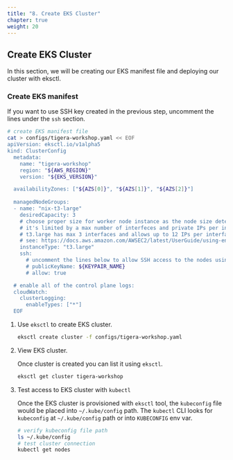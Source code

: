```yaml
---
title: "8. Create EKS Cluster"
chapter: true
weight: 20
---
```


## Create EKS Cluster

In this section, we will be creating our EKS manifest file and deploying our cluster with eksctl. 

### Create EKS manifest

If you want to use SSH key created in the previous step, uncomment the lines under the `ssh` section.

```bash
# create EKS manifest file
cat > configs/tigera-workshop.yaml << EOF
apiVersion: eksctl.io/v1alpha5
kind: ClusterConfig
  metadata:
    name: "tigera-workshop"
    region: "${AWS_REGION}"
    version: "${EKS_VERSION}"

  availabilityZones: ["${AZS[0]}", "${AZS[1]}", "${AZS[2]}"]
  
  managedNodeGroups:
  - name: "nix-t3-large"
    desiredCapacity: 3
    # choose proper size for worker node instance as the node size detemines the number of pods that a node can run
    # it's limited by a max number of interfeces and private IPs per interface
    # t3.large has max 3 interfaces and allows up to 12 IPs per interface, therefore can run up to 36 pods per node
    # see: https://docs.aws.amazon.com/AWSEC2/latest/UserGuide/using-eni.html#AvailableIpPerENI
    instanceType: "t3.large"
    ssh:
      # uncomment the lines below to allow SSH access to the nodes using existing EC2 key pair
      # publicKeyName: ${KEYPAIR_NAME}
      # allow: true

  # enable all of the control plane logs:
  cloudWatch:
    clusterLogging:
      enableTypes: ["*"]
  EOF
```

1. Use `eksctl` to create EKS cluster.

    ```bash
    eksctl create cluster -f configs/tigera-workshop.yaml
    ```

2. View EKS cluster.

    Once cluster is created you can list it using `eksctl`.

    ```bash
    eksctl get cluster tigera-workshop
    ```

3. Test access to EKS cluster with `kubectl`

    Once the EKS cluster is provisioned with `eksctl` tool, the `kubeconfig` file would be placed into `~/.kube/config` path. The `kubectl` CLI looks for `kubeconfig` at `~/.kube/config` path or into `KUBECONFIG` env var.

    ```bash
    # verify kubeconfig file path
    ls ~/.kube/config
    # test cluster connection
    kubectl get nodes
    ```
